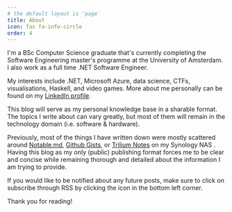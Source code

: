 ```yaml
---
# the default layout is 'page'
title: About
icon: fas fa-info-circle
order: 4
---
```


I'm a BSc Computer Science graduate that's currently completing the Software Engineering master's programme at the University of Amsterdam. I also work as a full time .NET Software Engineer. 

My interests include .NET, Microsoft Azure, data science, CTFs, visualisations, Haskell, and video games. More about me personally can be found on my [LinkedIn profile](https://www.linkedin.com/in/pekostic).

This blog will serve as my personal knowledge base in a sharable format. The topics I write about can vary greatly, but most of them will remain in the technology domain (i.e. software & hardware).

Previously, most of the things I have written down were mostly scattered around [Notable.md](https://notable.app/), [Github Gists](https://gist.github.com/), or [Trilium Notes](https://github.com/zadam/trilium) on my Synology NAS . Having this blog as my only (public) publishing format forces me to be clear and concise while remaining thorough and detailed about the information I am trying to provide.

If you would like to be notified about any future posts, make sure to click on subscribe through RSS by clicking the icon in the bottom left corner. 

Thank you for reading!